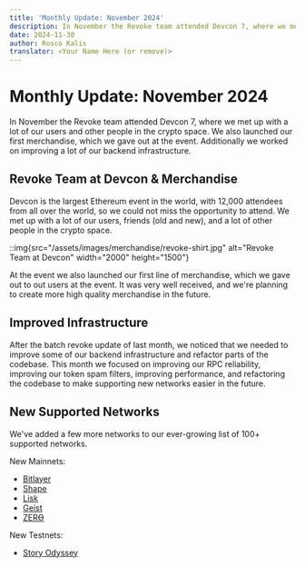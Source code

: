 ```yaml
---
title: 'Monthly Update: November 2024'
description: In November the Revoke team attended Devcon 7, where we met up with a lot of our users and other people in the crypto space. We also launched our first merchandise, and worked on improving our infrastructure.
date: 2024-11-30
author: Rosco Kalis
translator: <Your Name Here (or remove)>
---
```


# Monthly Update: November 2024

In November the Revoke team attended Devcon 7, where we met up with a lot of our users and other people in the crypto space. We also launched our first merchandise, which we gave out at the event. Additionally we worked on improving a lot of our backend infrastructure.

## Revoke Team at Devcon & Merchandise

Devcon is the largest Ethereum event in the world, with 12,000 attendees from all over the world, so we could not miss the opportunity to attend. We met up with a lot of our users, friends (old and new), and a lot of other people in the crypto space.

::img{src="/assets/images/merchandise/revoke-shirt.jpg" alt="Revoke Team at Devcon" width="2000" height="1500"}

At the event we also launched our first line of merchandise, which we gave out to out users at the event. It was very well received, and we're planning to create more high quality merchandise in the future.

## Improved Infrastructure

After the batch revoke update of last month, we noticed that we needed to improve some of our backend infrastructure and refactor parts of the codebase. This month we focused on improving our RPC reliability, improving our token spam filters, improving performance, and refactoring the codebase to make supporting new networks easier in the future.

## New Supported Networks

We've added a few more networks to our ever-growing list of 100+ supported networks.

New Mainnets:

- [Bitlayer](/token-approval-checker/bitlayer)
- [Shape](/token-approval-checker/shape)
- [Lisk](/token-approval-checker/lisk)
- [Geist](/token-approval-checker/geist)
- [ZERϴ](/token-approval-checker/zero)

New Testnets:

- [Story Odyssey](/token-approval-checker/story-odyssey)
